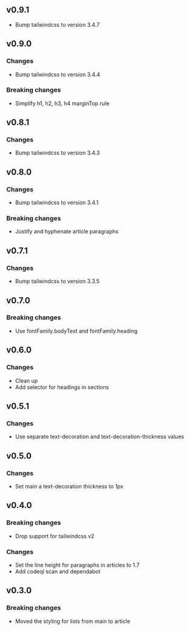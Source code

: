 ## v0.9.1

* Bump tailwindcss to version 3.4.7

## v0.9.0

### Changes

* Bump tailwindcss to version 3.4.4

### Breaking changes

* Simplify h1, h2, h3, h4 marginTop rule

## v0.8.1

### Changes

* Bump tailwindcss to version 3.4.3

## v0.8.0

### Changes

* Bump tailwindcss to version 3.4.1

### Breaking changes

* Justify and hyphenate article paragraphs

## v0.7.1

### Changes

* Bump tailwindcss to version 3.3.5

## v0.7.0

### Breaking changes

* Use fontFamily.bodyText and fontFamily.heading

## v0.6.0

### Changes

* Clean up
* Add selector for headings in sections

## v0.5.1

### Changes

* Use separate text-decoration and text-decoration-thickness values

## v0.5.0

### Changes

* Set main a text-decoration thickness to 1px

## v0.4.0

### Breaking changes

* Drop support for tailwindcss v2

### Changes

* Set the line height for paragraphs in articles to 1.7
* Add codeql scan and dependabot

## v0.3.0

### Breaking changes

* Moved the styling for lists from main to article
